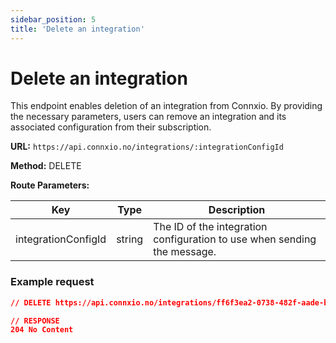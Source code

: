```yaml
---
sidebar_position: 5
title: 'Delete an integration'
---
```


# Delete an integration

This endpoint enables deletion of an integration from Connxio. By providing the necessary parameters, users can remove an integration and its associated configuration from their subscription.

**URL:** `https://api.connxio.no/integrations/:integrationConfigId`

**Method:** <span class="method delete">DELETE</span>

**Route Parameters:**

| Key        | Type   | Description |
| ---------- | ------ | ----------- |
| integrationConfigId | string | The ID of the integration configuration to use when sending the message. |

### **Example request**

```json
// DELETE https://api.connxio.no/integrations/ff6f3ea2-0738-482f-aade-b1782fe3fb29

// RESPONSE
204 No Content
```
